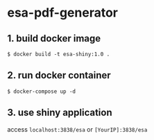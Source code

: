 # esa-pdf-generator

## 1. build docker image
```
$ docker build -t esa-shiny:1.0 .
```


## 2. run docker container

```
$ docker-compose up -d
```

## 3. use shiny application

access `localhost:3838/esa` or `[YourIP]:3838/esa`
